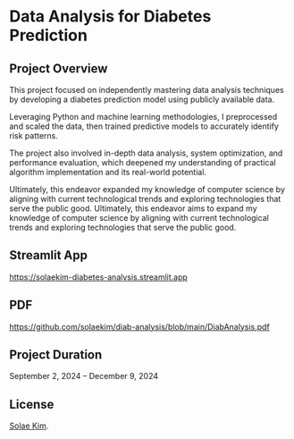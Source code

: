# Data Analysis for Diabetes Prediction
## Project Overview
This project focused on independently mastering data analysis techniques by developing a diabetes prediction model using publicly available data.

Leveraging Python and machine learning methodologies, I preprocessed and scaled the data, then trained predictive models to accurately identify risk patterns.

The project also involved in-depth data analysis, system optimization, and performance evaluation, which deepened my understanding of practical algorithm implementation and its real-world potential.

Ultimately, this endeavor expanded my knowledge of computer science by aligning with current technological trends and exploring technologies that serve the public good.
Ultimately, this endeavor aims to expand my knowledge of computer science by aligning with current technological trends and exploring technologies that serve the public good.
## Streamlit App
https://solaekim-diabetes-analysis.streamlit.app
## PDF
https://github.com/solaekim/diab-analysis/blob/main/DiabAnalysis.pdf
## Project Duration
September 2, 2024 – December 9, 2024
## License
[Solae Kim](https://github.com/solaekim/).
